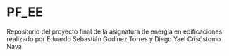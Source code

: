 # PF_EE
Repositorio del proyecto final de la asignatura de energía en edificaciones realizado por Eduardo Sebastián Godínez Torres y Diego Yael Crisóstomo Nava 
